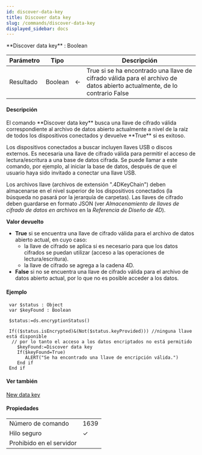 ```yaml
---
id: discover-data-key
title: Discover data key
slug: /commands/discover-data-key
displayed_sidebar: docs
---
```


<!--REF #_command_.Discover data key.Syntax-->**Discover data key**  : Boolean<!-- END REF-->
<!--REF #_command_.Discover data key.Params-->
| Parámetro | Tipo |  | Descripción |
| --- | --- | --- | --- |
| Resultado | Boolean | &#8592; | True si se ha encontrado una llave de cifrado válida para el archivo de datos abierto actualmente, de lo contrario False |

<!-- END REF-->

#### Descripción 

<!--REF #_command_.Discover data key.Summary-->El comando **Discover data key** busca una llave de cifrado válida correspondiente al archivo de datos abierto actualmente a nivel de la raíz de todos los dispositivos conectados y devuelve **True** si es exitoso.<!-- END REF--> 

Los dispositivos conectados a buscar incluyen llaves USB o discos externos. Es necesaria una llave de cifrado válida para permitir el acceso de lectura/escritura a una base de datos cifrada. Se puede llamar a este comando, por ejemplo, al iniciar la base de datos, después de que el usuario haya sido invitado a conectar una llave USB.

Los archivos llave (archivos de extensión ".4DKeyChain") deben almacenarse en el nivel superior de los dispositivos conectados (la búsqueda no pasará por la jerarquía de carpetas). Las llaves de cifrado deben guardarse en formato JSON (ver *Almacenamiento de llaves de cifrado de datos en archivos* en la *Referencia de Diseño de 4D*).

**Valor devuelto**

* **True** si se encuentra una llave de cifrado válida para el archivo de datos abierto actual, en cuyo caso:  
   * la llave de cifrado se aplica si es necesario para que los datos cifrados se puedan utilizar (acceso a las operaciones de lectura/escritura).  
   * la llave de cifrado se agrega a la cadena 4D.
* **False** si no se encuentra una llave de cifrado válida para el archivo de datos abierto actual, por lo que no es posible acceder a los datos.

#### Ejemplo 

```4d
 var $status : Object
 var $keyFound : Boolean
 
 $status:=ds.encryptionStatus()
 
 If(($status.isEncrypted)&(Not($status.keyProvided))) //ninguna llave está disponible
  // por lo tanto el acceso a los datos encriptados no está permitido
    $keyFound:=Discover data key
    If($keyFound=True)
       ALERT("Se ha encontrado una llave de encripción válida.")
    End if
 End if
```

#### Ver también 

  
[New data key](new-data-key.md)  

#### Propiedades
|  |  |
| --- | --- |
| Número de comando | 1639 |
| Hilo seguro | &check; |
| Prohibido en el servidor ||


